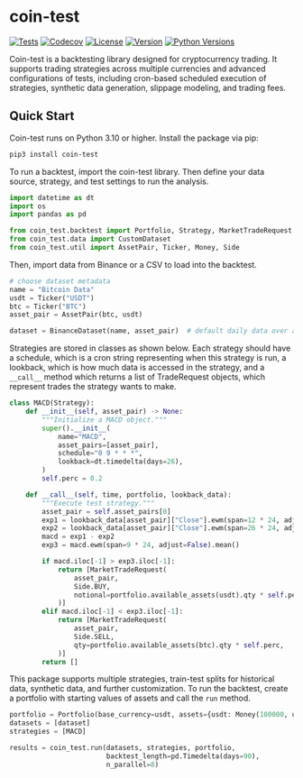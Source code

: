 # coin-test

[![Tests](https://github.com/coin-test/coin-test/workflows/Tests/badge.svg)](https://github.com/coin-test/coin-test/actions?workflow=Tests)
[![Codecov](https://codecov.io/gh/coin-test/coin-test/branch/main/graph/badge.svg)](https://codecov.io/gh/coin-test/coin-test)
[![License](https://img.shields.io/pypi/l/coin-test)](https://pypi.org/project/coin-test/)
[![Version](https://img.shields.io/pypi/v/coin-test)](https://pypi.org/project/coin-test/)
[![Python Versions](https://img.shields.io/pypi/pyversions/coin-test)](https://pypi.org/project/coin-test/)

Coin-test is a backtesting library designed for cryptocurrency trading. It supports trading strategies across multiple currencies and advanced configurations of tests, including cron-based scheduled execution of strategies, synthetic data generation, slippage modeling, and trading fees.

## Quick Start

Coin-test runs on Python 3.10 or higher. Install the package via pip:

```sh
pip3 install coin-test
```

To run a backtest, import the coin-test library. Then define your data source, strategy, and test settings to run the analysis.

```python
import datetime as dt
import os
import pandas as pd

from coin_test.backtest import Portfolio, Strategy, MarketTradeRequest
from coin_test.data import CustomDataset
from coin_test.util import AssetPair, Ticker, Money, Side
```
Then, import data from Binance or a CSV to load
into the backtest.
```python
# choose dataset metadata
name = "Bitcoin Data"
usdt = Ticker("USDT")
btc = Ticker("BTC")
asset_pair = AssetPair(btc, usdt)

dataset = BinanceDataset(name, asset_pair)  # default daily data over all time
```
Strategies are stored in classes as shown below. Each strategy
should have a schedule, which is a cron string representing
when this strategy is run, a lookback, which is how much
data is accessed in the strategy, and a `__call__` method
which returns a list of TradeRequest objects, which represent
trades the strategy wants to make.

```python
class MACD(Strategy):
    def __init__(self, asset_pair) -> None:
        """Initialize a MACD object."""
        super().__init__(
            name="MACD",
            asset_pairs=[asset_pair],
            schedule="0 9 * * *",
            lookback=dt.timedelta(days=26),
        )
        self.perc = 0.2

    def __call__(self, time, portfolio, lookback_data):
        """Execute test strategy."""
        asset_pair = self.asset_pairs[0]
        exp1 = lookback_data[asset_pair]["Close"].ewm(span=12 * 24, adjust=False).mean()
        exp2 = lookback_data[asset_pair]["Close"].ewm(span=26 * 24, adjust=False).mean()
        macd = exp1 - exp2
        exp3 = macd.ewm(span=9 * 24, adjust=False).mean()

        if macd.iloc[-1] > exp3.iloc[-1]:
            return [MarketTradeRequest(
                asset_pair,
                Side.BUY,
                notional=portfolio.available_assets(usdt).qty * self.perc,
            )]
        elif macd.iloc[-1] < exp3.iloc[-1]:
            return [MarketTradeRequest(
                asset_pair,
                Side.SELL,
                qty=portfolio.available_assets(btc).qty * self.perc,
            )]
        return []
```
This package supports multiple strategies, train-test splits
for historical data, synthetic data, and further customization.
To run the backtest, create a portfolio with starting values of
assets and call the `run` method.

```python
portfolio = Portfolio(base_currency=usdt, assets={usdt: Money(100000, usdt)})
datasets = [dataset]
strategies = [MACD]

results = coin_test.run(datasets, strategies, portfolio,
                        backtest_length=pd.Timedelta(days=90),
                        n_parallel=8)
```
